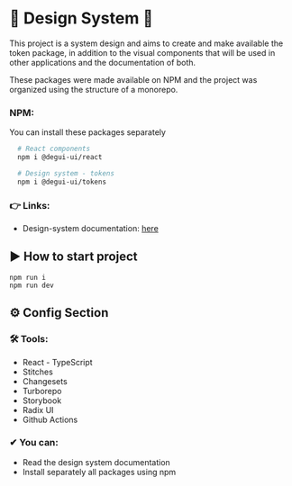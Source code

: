 # 🚀 Design System 🚀

This project is a system design and aims to create and make available the token package, in addition to the visual components that will be used in other applications and the documentation of both.

These packages were made available on NPM and the project was organized using the structure of a monorepo.

### NPM:
You can install these packages separately
```bash
  # React components
  npm i @degui-ui/react

  # Design system - tokens
  npm i @degui-ui/tokens
```

### 👉 Links: 
- Design-system documentation: [here](https://degui1.github.io/Design-system/)

## ▶ How to start project

```shell
npm run i
npm run dev
```

## ⚙ Config Section

### 🛠 Tools:
 - React - TypeScript
 - Stitches
 - Changesets
 - Turborepo
 - Storybook
 - Radix UI
 - Github Actions
 
### ✔ You can:
- Read the design system documentation
- Install separately all packages using npm
